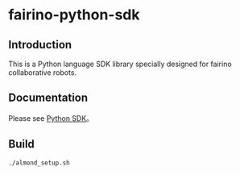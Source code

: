 # fairino-python-sdk 

Introduction
---------------
This is a Python language SDK library specially designed for fairino collaborative robots.

Documentation
----------------
Please see [Python SDK](https://fair-documentation.readthedocs.io/en/latest/SDKManual/python_intro.html)。

Build
----------------
```
./almond_setup.sh
```